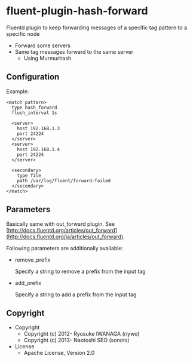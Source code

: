 # fluent-plugin-hash-forward

Fluentd plugin to keep forwarding messages of a specific tag pattern to a specific node

- Forward some servers
- Same tag messages forward to the same server
    - Using Murmurhash

## Configuration

Example:

    <match pattern>
      type hash_forward
      flush_interval 1s
    
      <server>
        host 192.168.1.3
        port 24224
      </server>
      <server>
        host 192.168.1.4
        port 24224
      </server>
    
      <secondary>
        type file
        path /var/log/fluent/forward-failed
      </secondary>
    </match>

## Parameters

Basically same with out\_forward plugin. See [http://docs.fluentd.org/articles/out_forward](http://docs.fluentd.org/ja/articles/out_forward). 

Following parameters are additionally available:

* remove\_prefix

    Specify a string to remove a prefix from the input tag

* add\_prefix

    Specify a string to add a prefix from the input tag

## Copyright

* Copyright
  * Copyright (c) 2012- Ryosuke IWANAGA (riywo)
  * Copyright (c) 2013- Naotoshi SEO (sonots)
* License
  * Apache License, Version 2.0
